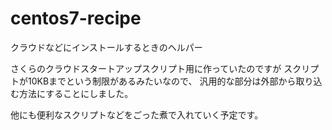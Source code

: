 # centos7-recipe

クラウドなどにインストールするときのヘルパー

さくらのクラウドスタートアップスクリプト用に作っていたのですが スクリプトが10KBまでという制限があるみたいなので、 汎用的な部分は外部から取り込む方法にすることにしました。

他にも便利なスクリプトなどをごった煮で入れていく予定です。
